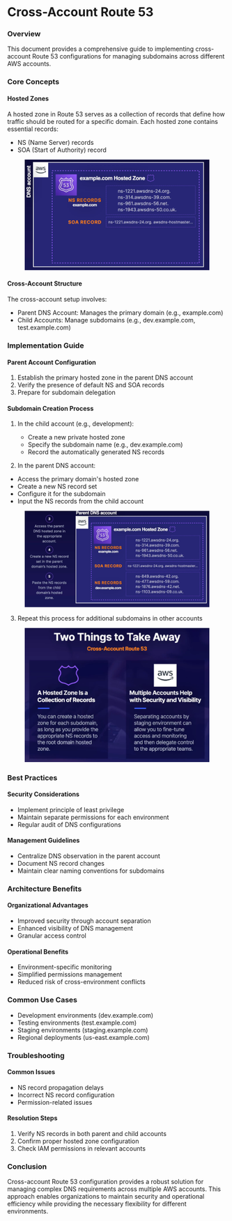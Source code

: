 # Cross-Account Route 53

### Overview

This document provides a comprehensive guide to implementing cross-account Route 53 configurations for managing subdomains across different AWS accounts.&#x20;

### Core Concepts

#### Hosted Zones

A hosted zone in Route 53 serves as a collection of records that define how traffic should be routed for a specific domain. Each hosted zone contains essential records:

* NS (Name Server) records
* SOA (Start of Authority) record

<figure><img src="../../../.gitbook/assets/image (33) (1) (1) (1).png" alt=""><figcaption></figcaption></figure>

#### Cross-Account Structure

The cross-account setup involves:

* Parent DNS Account: Manages the primary domain (e.g., example.com)
* Child Accounts: Manage subdomains (e.g., dev.example.com, test.example.com)

### Implementation Guide

#### Parent Account Configuration

1. Establish the primary hosted zone in the parent DNS account
2. Verify the presence of default NS and SOA records
3. Prepare for subdomain delegation

#### Subdomain Creation Process

1. In the child account (e.g., development):
   * Create a new private hosted zone
   * Specify the subdomain name (e.g., dev.example.com)
   * Record the automatically generated NS records



2. In the parent DNS account:

* Access the primary domain's hosted zone
* Create a new NS record set
* Configure it for the subdomain
* Input the NS records from the child account

<figure><img src="../../../.gitbook/assets/image (2) (1) (1) (1) (1) (1) (1).png" alt=""><figcaption></figcaption></figure>

3. Repeat this process for additional subdomains in other accounts

<figure><img src="../../../.gitbook/assets/image (3) (1) (1) (1) (1) (1) (1).png" alt=""><figcaption></figcaption></figure>

### Best Practices

#### Security Considerations

* Implement principle of least privilege
* Maintain separate permissions for each environment
* Regular audit of DNS configurations

#### Management Guidelines

* Centralize DNS observation in the parent account
* Document NS record changes
* Maintain clear naming conventions for subdomains

### Architecture Benefits

#### Organizational Advantages

* Improved security through account separation
* Enhanced visibility of DNS management
* Granular access control

#### Operational Benefits

* Environment-specific monitoring
* Simplified permissions management
* Reduced risk of cross-environment conflicts

### Common Use Cases

* Development environments (dev.example.com)
* Testing environments (test.example.com)
* Staging environments (staging.example.com)
* Regional deployments (us-east.example.com)

### Troubleshooting

#### Common Issues

* NS record propagation delays
* Incorrect NS record configuration
* Permission-related issues

#### Resolution Steps

1. Verify NS records in both parent and child accounts
2. Confirm proper hosted zone configuration
3. Check IAM permissions in relevant accounts

### Conclusion

Cross-account Route 53 configuration provides a robust solution for managing complex DNS requirements across multiple AWS accounts. This approach enables organizations to maintain security and operational efficiency while providing the necessary flexibility for different environments.
